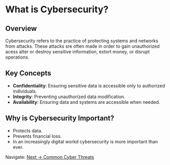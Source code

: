 # What is Cybersecurity?

## Overview
Cybersecurity refers to the practice of protecting systems and networks from attacks. These attacks sre often made in order to gain unauthorized acess alter or destroy sensitive information, extort money, or disrupt operations.

## Key Concepts
- **Confidentiality**: Ensuring sensitive data is accessible only to authorized individuals.
- **Integrity**: Preventing unauthorized data modification.
- **Availability**: Ensuring data and systems are accessible when needed.

## Why is Cybersecurity Important?
- Protects data.
- Prevents financial loss.
- In an increasingly digital workd cybersecurity is more important than ever.

Navigate: [Next → Common Cyber Threats](./Common_Cyber_Threats.md)

